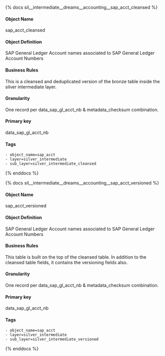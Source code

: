 {% docs sil__intermediate__dreams__accounting__sap_acct_cleansed %}

#### Object Name
sap_acct_cleansed

#### Object Definition
SAP General Ledger Account names associated to SAP General Ledger Account Numbers

#### Business Rules
This is a cleansed and deduplicated version of the bronze table inside the silver intermediate layer.

#### Granularity
One record per data_sap_gl_acct_nb & metadata_checksum combination.

#### Primary key
data_sap_gl_acct_nb

#### Tags
    - object_name=sap_acct
    - layer=silver_intermediate
    - sub_layer=silver_intermediate_cleansed

{% enddocs %}

{% docs sil__intermediate__dreams__accounting__sap_acct_versioned %}

#### Object Name
sap_acct_versioned

#### Object Definition
SAP General Ledger Account names associated to SAP General Ledger Account Numbers

#### Business Rules
This table is built on the top of the cleansed table. In addition to the cleansed table fields, it contains the versioning fields also.

#### Granularity
One record per data_sap_gl_acct_nb & metadata_checksum combination.

#### Primary key
data_sap_gl_acct_nb

#### Tags
    - object_name=sap_acct
    - layer=silver_intermediate
    - sub_layer=silver_intermediate_versioned

{% enddocs %}